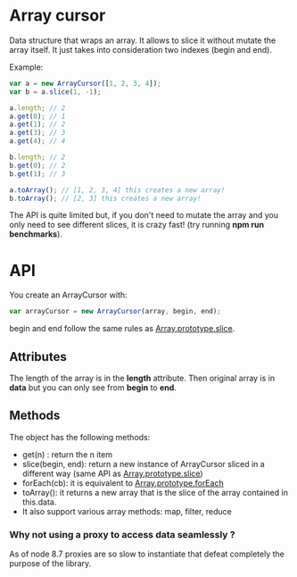 Array cursor
============
Data structure that wraps an array. It allows to slice it without mutate the array itself.
It just takes into consideration two indexes (begin and end).

Example:
```js
var a = new ArrayCursor([1, 2, 3, 4]);
var b = a.slice(1, -1);

a.length; // 2
a.get(0); // 1
a.get(1); // 2
a.get(3); // 3
a.get(4); // 4

b.length; // 2
b.get(0); // 2
b.get(1); // 3

a.toArray(); // [1, 2, 3, 4] this creates a new array!
b.toArray(); // [2, 3] this creates a new array!
```
The API is quite limited but, if you don't need to mutate the array and you only need to see different slices, it is crazy fast! (try running **npm run benchmarks**).

API
===
You create an ArrayCursor with:
```js
var arrayCursor = new ArrayCursor(array, begin, end);
```
begin and end follow the same rules as [Array.prototype.slice](https://developer.mozilla.org/en-US/docs/Web/JavaScript/Reference/Global_Objects/Array/slice).

Attributes
----------
The length of the array is in the **length** attribute.
Then original array is in **data** but you can only see from **begin** to **end**.

Methods
-------
The object has the following methods:
* get(n) : return the n item
* slice(begin, end): return a new instance of ArrayCursor sliced in a different way (same API as [Array.prototype.slice](https://developer.mozilla.org/en-US/docs/Web/JavaScript/Reference/Global_Objects/Array/slice))
* forEach(cb): it is equivalent to [Array.prototype.forEach](https://developer.mozilla.org/en-US/docs/Web/JavaScript/Reference/Global_Objects/Array/forEach)
* toArray(): it returns a new array that is the slice of the array contained in this.data.
* It also support various array methods: map, filter, reduce



### Why not using a proxy to access data seamlessly ?
As of node 8.7 proxies are so slow to instantiate that defeat completely the purpose of the library.
